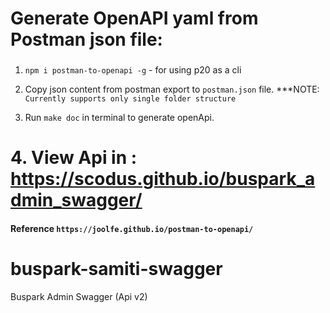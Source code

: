 # Generate OpenAPI yaml from Postman json file:

###

1. `npm i postman-to-openapi -g` - for using p20 as a cli

2. Copy json content from postman export to `postman.json` file. \*\*\*NOTE: `Currently supports only single folder structure`

3. Run `make doc` in terminal to generate openApi.

# 4. View Api in : https://scodus.github.io/buspark_admin_swagger/

#### Reference `https://joolfe.github.io/postman-to-openapi/`
# buspark-samiti-swagger
Buspark Admin Swagger (Api v2)
